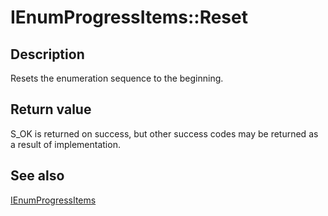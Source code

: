 # IEnumProgressItems::Reset

## Description

Resets the enumeration sequence to the beginning.

## Return value

S_OK is returned on success, but other success codes may be returned as a result of implementation.

## See also

[IEnumProgressItems](https://learn.microsoft.com/windows/desktop/api/imapi2fs/nn-imapi2fs-ienumprogressitems)